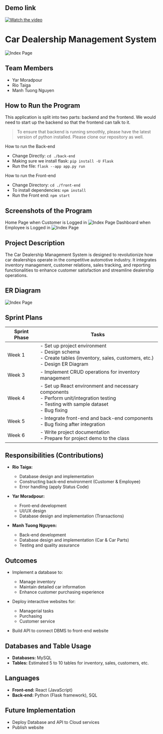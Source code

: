 ## Demo link
[![Watch the video](https://img.youtube.com/vi/VmVytncY6dc/maxresdefault.jpg)](https://youtu.be/VmVytncY6dc)

# Car Dealership Management System
![Index Page](/project_resourses/logo.png)

## Team Members
- Yar Moradpour
- Rio Taiga
- Manh Tuong Nguyen

## How to Run the Program 
This application is split into two parts: backend and the frontend. We would need to start up the backend so that the frontend can talk to it.

> To ensure that backend is running smoothly, please have the latest version of python installed. Please clone our repository as well.

How to run the Back-end
- Change Directly: `cd ./back-end`
- Making sure we install flask: `pip install -U Flask` 
- Run the file: `flask --app app.py run`

How to run the Front-end
- Change Directory: `cd ./front-end`
- To install dependencies: `npm install` 
- Run the Front end: `npm start`

## Screenshots of the Program

Home Page when Customer is Logged in
![Index Page](/project_resourses/customerHome.png)
Dashboard when Employee is Logged in
![Index Page](/project_resourses/employeeDash.png)

## Project Description
The Car Dealership Management System is designed to revolutionize how car dealerships operate in the competitive automotive industry. It integrates inventory management, customer relations, sales tracking, and reporting functionalities to enhance customer satisfaction and streamline dealership operations.

## ER Diagram
![Index Page](/project_resourses/ER.drawio-3.png)

## Sprint Plans

| Sprint Phase          | Tasks                                                                                       |
|-----------------------|---------------------------------------------------------------------------------------------|
| Week 1                | - Set up project environment <br> - Design schema <br> - Create tables (inventory, sales, customers, etc.) <br> - Design ER Diagram |
| Week 3                | - Implement CRUD operations for inventory management                                         |
| Week 4                | - Set up React environment and necessary components <br> - Perform unit/integration testing <br> - Testing with sample dataset <br> - Bug fixing |
| Week 5                | - Integrate front-end and back-end components <br> - Bug fixing after integration           |
| Week 6                | - Write project documentation <br> - Prepare for project demo to the class                   |

## Responsibilities (Contributions)
- **Rio Taiga:**
  - Database design and implementation
  - Constructing back-end environment (Customer & Employee)
  - Error handling (apply Status Code)

- **Yar Moradpour:**
  - Front-end development
  - UI/UX design
  - Database design and implementation (Transactions)

- **Manh Tuong Nguyen:**
  - Back-end development
  - Database design and implementation (Car & Car Parts)
  - Testing and quality assurance

## Outcomes
- Implement a database to:
  - Manage inventory
  - Maintain detailed car information
  - Enhance customer purchasing experience

- Deploy interactive websites for:
  - Managerial tasks
  - Purchasing
  - Customer service

- Build API to connect DBMS to front-end website

## Databases and Table Usage
- **Databases:** MySQL
- **Tables:** Estimated 5 to 10 tables for inventory, sales, customers, etc.

## Languages
- **Front-end:** React (JavaScript)
- **Back-end:** Python (Flask framework), SQL

## Future Implementation
- Deploy Database and API to Cloud services
- Publish website
